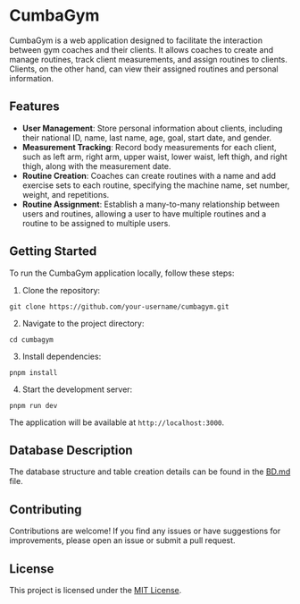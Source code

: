 # CumbaGym

CumbaGym is a web application designed to facilitate the interaction between gym coaches and their clients. It allows coaches to create and manage routines, track client measurements, and assign routines to clients. Clients, on the other hand, can view their assigned routines and personal information.

## Features

- **User Management**: Store personal information about clients, including their national ID, name, last name, age, goal, start date, and gender.
- **Measurement Tracking**: Record body measurements for each client, such as left arm, right arm, upper waist, lower waist, left thigh, and right thigh, along with the measurement date.
- **Routine Creation**: Coaches can create routines with a name and add exercise sets to each routine, specifying the machine name, set number, weight, and repetitions.
- **Routine Assignment**: Establish a many-to-many relationship between users and routines, allowing a user to have multiple routines and a routine to be assigned to multiple users.

## Getting Started

To run the CumbaGym application locally, follow these steps:

1. Clone the repository:

```
git clone https://github.com/your-username/cumbagym.git
```

2. Navigate to the project directory:

```
cd cumbagym
```

3. Install dependencies:

```
pnpm install
```

4. Start the development server:

```
pnpm run dev
```

The application will be available at `http://localhost:3000`.

## Database Description

The database structure and table creation details can be found in the [BD.md](./BD.md) file.

## Contributing

Contributions are welcome! If you find any issues or have suggestions for improvements, please open an issue or submit a pull request.

## License

This project is licensed under the [MIT License](LICENSE).
